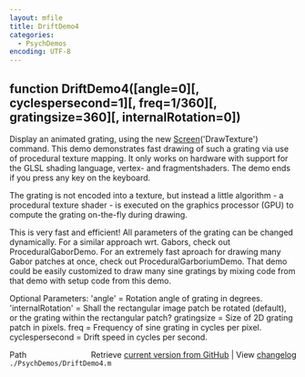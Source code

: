 ```yaml
---
layout: mfile
title: DriftDemo4
categories:
  - PsychDemos
encoding: UTF-8
---
```


function DriftDemo4([angle=0][, cyclespersecond=1][, freq=1/360][, gratingsize=360][, internalRotation=0])
----

Display an animated grating, using the new [Screen](/docs/Screen)('DrawTexture') command.
This demo demonstrates fast drawing of such a grating via use of procedural
texture mapping. It only works on hardware with support for the GLSL
shading language, vertex- and fragmentshaders. The demo ends if you press
any key on the keyboard.

The grating is not encoded into a texture, but instead a little algorithm - a
procedural texture shader - is executed on the graphics processor (GPU)
to compute the grating on-the-fly during drawing.

This is very fast and efficient! All parameters of the grating can be
changed dynamically. For a similar approach wrt. Gabors, check out
ProceduralGaborDemo. For an extremely fast aproach for drawing many Gabor
patches at once, check out ProceduralGarboriumDemo. That demo could be
easily customized to draw many sine gratings by mixing code from that
demo with setup code from this demo.

Optional Parameters:
'angle' = Rotation angle of grating in degrees.
'internalRotation' = Shall the rectangular image patch be rotated
(default), or the grating within the rectangular patch?
gratingsize = Size of 2D grating patch in pixels.
freq = Frequency of sine grating in cycles per pixel.
cyclespersecond = Drift speed in cycles per second.



<div class="code_header" style="text-align:right;">
  <span style="float:left;">Path&nbsp;&nbsp;</span> <span class="counter">Retrieve <a href=
  "https://raw.github.com/Psychtoolbox-3/Psychtoolbox-3/beta/./PsychDemos/DriftDemo4.m">current version from GitHub</a> | View <a href=
  "https://github.com/Psychtoolbox-3/Psychtoolbox-3/commits/beta/./PsychDemos/DriftDemo4.m">changelog</a></span>
</div>
<div class="code">
  <code>./PsychDemos/DriftDemo4.m</code>
</div>
